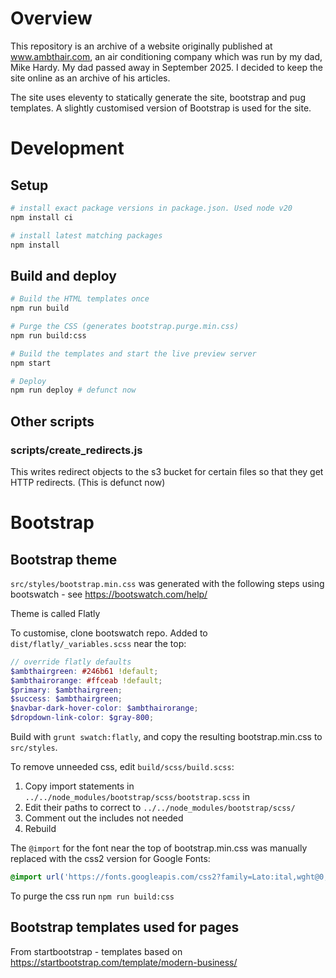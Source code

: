 # Overview

This repository is an archive of a website originally published at www.ambthair.com, an air conditioning company which was run by my dad, Mike Hardy.  My dad passed away in September 2025. I decided to keep the site online as an archive of his articles.

The site uses eleventy to statically generate the site, bootstrap and pug templates. A slightly customised version of Bootstrap is used for the site.

# Development

## Setup

```bash
# install exact package versions in package.json. Used node v20
npm install ci

# install latest matching packages
npm install
```

## Build and deploy

```bash
# Build the HTML templates once
npm run build

# Purge the CSS (generates bootstrap.purge.min.css)
npm run build:css

# Build the templates and start the live preview server
npm start

# Deploy
npm run deploy # defunct now
```

## Other scripts

### scripts/create_redirects.js

This writes redirect objects to the s3 bucket for certain files so that they get HTTP redirects. (This is defunct now)

# Bootstrap

## Bootstrap theme

`src/styles/bootstrap.min.css` was generated with the following steps using bootswatch - see https://bootswatch.com/help/

Theme is called Flatly

To customise, clone bootswatch repo. Added to `dist/flatly/_variables.scss` near the top:

```scss
// override flatly defaults
$ambthairgreen: #246b61 !default;
$ambthairorange: #ffceab !default;
$primary: $ambthairgreen;
$success: $ambthairgreen;
$navbar-dark-hover-color: $ambthairorange;
$dropdown-link-color: $gray-800;
```

Build with `grunt swatch:flatly`, and copy the resulting bootstrap.min.css to `src/styles`.

To remove unneeded css, edit `build/scss/build.scss`:
1. Copy import statements in `../../node_modules/bootstrap/scss/bootstrap.scss` in
2. Edit their paths to correct to `../../node_modules/bootstrap/scss/`
3. Comment out the includes not needed
4. Rebuild

The `@import` for the font near the top of bootstrap.min.css was manually replaced with the css2 version for Google Fonts:
```css
@import url('https://fonts.googleapis.com/css2?family=Lato:ital,wght@0,400;0,700;1,400&display=swap');
```

To purge the css run `npm run build:css`

## Bootstrap templates used for pages

From startbootstrap - templates based on https://startbootstrap.com/template/modern-business/
